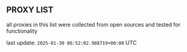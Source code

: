 ## PROXY LIST

all proxies in this list were collected from open sources and tested for functionality

last update: `2025-01-30 06:52:02.988719+00:00` UTC